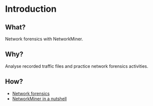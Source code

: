 # Introduction

## What?

Network forensics with NetworkMiner.

## Why?

Analyse recorded traffic files and practice network forensics activities.

## How?

* [Network forensics](forensics.md)
* [NetworkMiner in a nutshell](miner.md)



